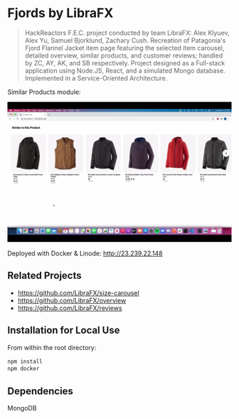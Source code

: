 # Fjords by LibraFX

> HackReactors F.E.C. project conducted by team LibraFX: Alex Klyuev, Alex Yu, Samuel Bjorklund, Zachary Cush.
Recreation of Patagonia's Fjord Flannel Jacket item page featuring the selected item carousel, detailed overview, similar products, and customer reviews;
handled by ZC, AY, AK, and SB respectively. Project designed as a Full-stack application using Node.JS, React, and a simulated Mongo database.
Implemented in a Service-Oriented Architecture.

Similar Products module:

<img src="fjords-jackets.webp">

Deployed with Docker & Linode: http://23.239.22.148

## Related Projects

  - https://github.com/LibraFX/size-carousel
  - https://github.com/LibraFX/overview
  - https://github.com/LibraFX/reviews

## Installation for Local Use

From within the root directory:

```sh
npm install
npm docker
```

## Dependencies

MongoDB

